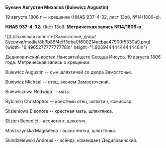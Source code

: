 **Буевич Августин Михалов (Buiewicz Augustin)**

19 августа 1806 г -- крещение (НИАБ 937-4-32, лист 13об, №14/1806-р).

**НИАБ 937-4-32:** Лист 13об. **Метрическая запись №14/1806-р.**

![](./Осовская волость/Замосточье, двор/Буевичи/media/8b9b86f4cff3dba0f600214acbaa47900f5330a9.png){width="6.496527777777778in"
height="1.9069444444444446in"}

Дедиловичский костел Наисвятейшего Сердца Иисуса. 19 августа 1806 года.
Метрическая запись о крещении.

Buiewicz Augustin -- сын шляхтичей со двора Замосточье.

Buiewicz Michael -- отец, эконом Замосточский.

Buiewiczowa Hedwiga -- мать.

Rybinski Christophor -- крестный отец, шляхтич, комиссар.

Slizieniowa Eleonora -- крестная мать, шляхтянка.

Slizien Benedict - ассистент, шляхтич.

Moszczynska Magdalena - ассистентка, шляхтянка.

Skindzelewski Andreas -- ксёндз, комендант Дедиловичский.
